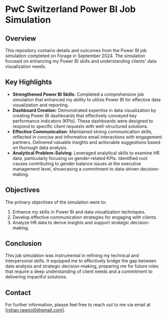 # PwC Switzerland Power BI Job Simulation

## Overview
This repository contains details and outcomes from the Power BI job simulation completed on Forage in September 2024. The simulation focused on enhancing my Power BI skills and understanding clients' data visualization needs.

## Key Highlights
- **Strengthened Power BI Skills**: Completed a comprehensive job simulation that enhanced my ability to utilize Power BI for effective data visualization and reporting.
- **Dashboard Creation**: Demonstrated expertise in data visualization by creating Power BI dashboards that effectively conveyed key performance indicators (KPIs). These dashboards were designed to respond to specific client requests with well-structured solutions.
- **Effective Communication**: Maintained strong communication skills, reflected in concise and informative email interactions with engagement partners. Delivered valuable insights and actionable suggestions based on thorough data analysis.
- **Analytical Problem-Solving**: Leveraged analytical skills to examine HR data, particularly focusing on gender-related KPIs. Identified root causes contributing to gender balance issues at the executive management level, showcasing a commitment to data-driven decision-making.

## Objectives
The primary objectives of the simulation were to:
1. Enhance my skills in Power BI and data visualization techniques.
2. Develop effective communication strategies for engaging with clients.
3. Analyze HR data to derive insights and support strategic decision-making.

## Conclusion
This job simulation was instrumental in refining my technical and interpersonal skills. It equipped me to effectively bridge the gap between data analysis and strategic decision-making, preparing me for future roles that require a deep understanding of client needs and a commitment to delivering impactful solutions.

## Contact
For further information, please feel free to reach out to me via email at [rohan.rawool0@gmail.com].

